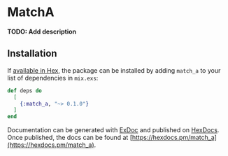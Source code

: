 # MatchA

**TODO: Add description**

## Installation

If [available in Hex](https://hex.pm/docs/publish), the package can be installed
by adding `match_a` to your list of dependencies in `mix.exs`:

```elixir
def deps do
  [
    {:match_a, "~> 0.1.0"}
  ]
end
```

Documentation can be generated with [ExDoc](https://github.com/elixir-lang/ex_doc)
and published on [HexDocs](https://hexdocs.pm). Once published, the docs can
be found at [https://hexdocs.pm/match_a](https://hexdocs.pm/match_a).

